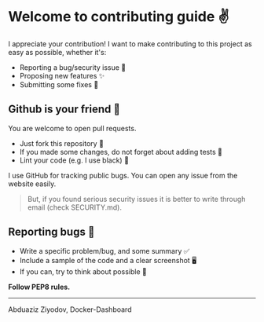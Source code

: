 # Welcome to contributing guide ✌️

I appreciate your contribution! I want to make contributing to this project as easy as possible, whether it's:
* Reporting a bug/security issue 🐞
* Proposing new features ✨
* Submitting some fixes 🔧

## Github is your friend 🧠

You are welcome to open pull requests.

* Just fork this repository 🍴
* If you made some changes, do not forget about adding tests 🧪
* Lint your code (e.g. I use black) 📄

I use GitHub for tracking public bugs. You can open any issue from the website easily.
> But, if you found serious security issues it is better to write through email (check SECURITY.md).


## Reporting bugs 🐛

* Write a specific problem/bug, and some summary ✅
* Include a sample of the code and a clear screenshot 🖥
* If you can, try to think about possible 💪

**Follow PEP8 rules.**

<hr>

Abduaziz Ziyodov, Docker-Dashboard
